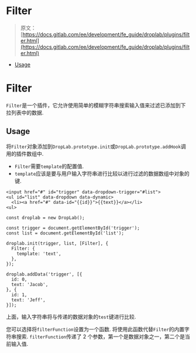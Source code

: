 # Filter

> 原文：[https://docs.gitlab.com/ee/development/fe_guide/droplab/plugins/filter.html](https://docs.gitlab.com/ee/development/fe_guide/droplab/plugins/filter.html)

*   [Usage](#usage)

# Filter[](#filter "Permalink")

`Filter`是一个插件，它允许使用简单的模糊字符串搜索输入值来过滤已添加到下拉列表中的数据.

## Usage[](#usage "Permalink")

将`Filter`对象添加到`DropLab.prototype.init`或`DropLab.prototype.addHook`调用的插件数组中.

*   `Filter`需要`template`的配置值.
*   `template`应该是要与用户输入字符串进行比较以进行过滤的数据数组中对象的键.

```
<input href="#" id="trigger" data-dropdown-trigger="#list">
<ul id="list" data-dropdown data-dynamic>
  <li><a href="#" data-id="{{id}}">{{text}}</a></li>
<ul> 
```

```
const droplab = new DropLab();

const trigger = document.getElementById('trigger');
const list = document.getElementById('list');

droplab.init(trigger, list, [Filter], {
  Filter: {
    template: 'text',
  },
});

droplab.addData('trigger', [{
  id: 0,
  text: 'Jacob',
}, {
  id: 1,
  text: 'Jeff',
}]); 
```

上面，输入字符串将与传递的数据对象的`test`键进行比较.

您可以选择将`filterFunction`设置为一个函数. 将使用此函数代替`Filter`的内置字符串搜索. `filterFunction`传递了 2 个参数，第一个是数据对象之一，第二个是当前输入值.